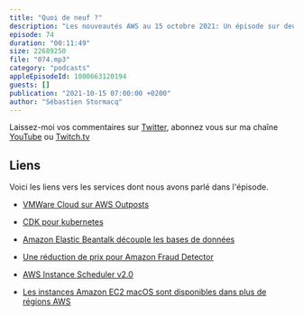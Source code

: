 ```yaml
---
title: "Quoi de neuf ?"
description: "Les nouveautés AWS au 15 octobre 2021: Un épisode sur deux du podcast est consacré à une brève revue des principales nouveautés AWS.  Cette semaine, c'est le calme avant la tempête, la conférence AWS re:Invent qui se tiendra à Las Vegas en présenciel. Cette semaine nou sparlons de VMWare Cloud et Outposts, de Elastic BeansTalk et ses bases de données, du Cloud Development Kit (CDK), d'une réduction de prix (encore) et de la disponibilité des instances Amazon EC2 pour macOS"
episode: 74
duration: "00:11:49"
size: 22689250
file: "074.mp3"
category: "podcasts"
appleEpisodeId: 1000663120194
guests: []
publication: "2021-10-15 07:00:00 +0200"
author: "Sébastien Stormacq"
---
```


Laissez-moi vos commentaires sur [Twitter](https://twitter.com/sebsto), abonnez vous sur ma chaîne [YouTube](https://www.youtube.com/sebsto) ou [Twitch.tv](https://www.twitch.tv/sebAWS)

## Liens

Voici les liens vers les services dont nous avons parlé dans l'épisode.

- [VMWare Cloud sur AWS Outposts](https://aws.amazon.com/blogs/aws/vmware-cloud-on-aws-outposts-brings-vmware-sddc-as-a-fully-managed-service-on-premises/)

- [CDK pour kubernetes](https://aws.amazon.com/about-aws/whats-new/2021/10/cdk-kubernetes-cdk8s-available/)

- [Amazon Elastic Beantalk découple les bases de données](https://aws.amazon.com/about-aws/whats-new/2021/10/aws-elastic-beanstalk-database-decoupling-elastic-beanstalk-environment/ )

- [Une réduction de prix pour Amazon Fraud Detector](https://aws.amazon.com/about-aws/whats-new/2021/10/aws-price-reduction-amazon-fraud-detector/)

- [AWS Instance Scheduler v2.0](https://aws.amazon.com/about-aws/whats-new/2021/10/aws-instance-scheduler-v2-0/)

- [Les instances Amazon EC2 macOS sont disponibles dans plus de régions AWS](https://aws.amazon.com/about-aws/whats-new/2021/10/amazon-ec2-mac-instances-additional-regions/)

